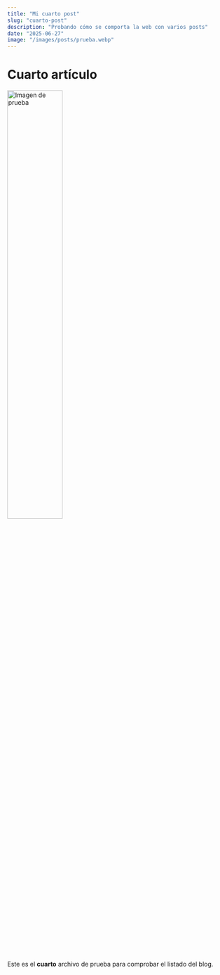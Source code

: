 ```yaml
---
title: "Mi cuarto post"
slug: "cuarto-post"
description: "Probando cómo se comporta la web con varios posts"
date: "2025-06-27"
image: "/images/posts/prueba.webp"
---
```


# Cuarto artículo

<img src="/images/posts/prueba.webp" alt="Imagen de prueba" style="width: 50%; height: auto; margin-bottom: 1rem;" />

Este es el **cuarto** archivo de prueba para comprobar el listado del blog.
